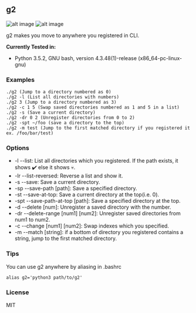 g2
-- 

![alt image](https://img.shields.io/badge/version-2.0.0-blue.svg) ![alt image](https://img.shields.io/badge/Python-3-blue.svg)

g2 makes you move to anywhere you registered in CLI.

**Currently Tested in:**
- Python 3.5.2, GNU bash, version 4.3.48(1)-release (x86_64-pc-linux-gnu)

### Examples
```
./g2 (Jump to a directory numbered as 0)
./g2 -l (List all directories with numbers)
./g2 3 (Jump to a directory numbered as 3)
./g2 -c 1 5 (Swap saved directories numbered as 1 and 5 in a list)
./g2 -s (Save a current directory)
./g2 -dr 0 2 (Unregister directories from 0 to 2)
./g2 -spt ~/foo (save a directory to the top)
./g2 -m test (Jump to the first matched directory if you registered it ex. /foo/bar/test)
```

### Options
- -l --list:
	List all directories which you registered. If the path exists, it shows ✔️ else it shows 💀. 
- -lr --list-reversed:
	Reverse a list and show it.
- -s --save:
	Save a current directory.
- -sp --save-path [path]:
	Save a specified directory.
- -st --save-at-top:
    Save a current directory at the top(i.e. 0).
- -spt --save-path-at-top [path]:
	Save a specified directory at the top.
- -d --delete [num]:
	Unregister a saved directory with the number.
- -dr --delete-range [num1] [num2]:
	Unregister saved directories from num1 to num2.
- -c --change [num1] [num2]:
	Swap indexes which you specified.
- -m --match [string]:
    if a bottom of directory you registered contains a string, jump to the first matched directory.
    
### Tips
You can use g2 anywhere by aliasing in .bashrc 
```
alias g2='python3 path/to/g2'
```
### License
MIT

